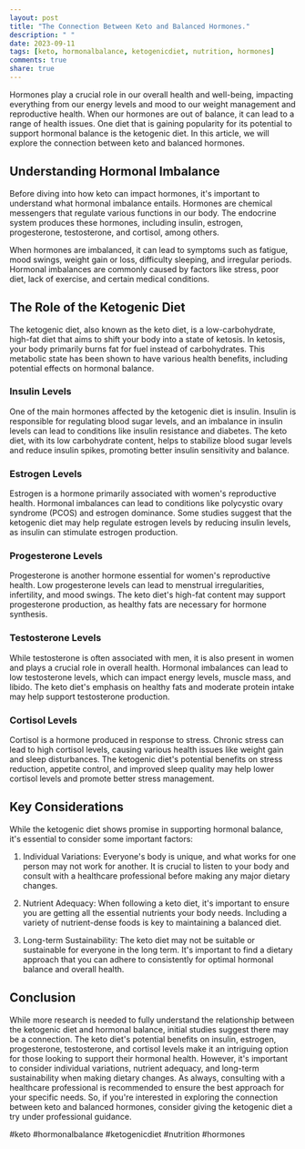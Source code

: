 ```yaml
---
layout: post
title: "The Connection Between Keto and Balanced Hormones."
description: " "
date: 2023-09-11
tags: [keto, hormonalbalance, ketogenicdiet, nutrition, hormones]
comments: true
share: true
---
```


Hormones play a crucial role in our overall health and well-being, impacting everything from our energy levels and mood to our weight management and reproductive health. When our hormones are out of balance, it can lead to a range of health issues. One diet that is gaining popularity for its potential to support hormonal balance is the ketogenic diet. In this article, we will explore the connection between keto and balanced hormones.

## Understanding Hormonal Imbalance

Before diving into how keto can impact hormones, it's important to understand what hormonal imbalance entails. Hormones are chemical messengers that regulate various functions in our body. The endocrine system produces these hormones, including insulin, estrogen, progesterone, testosterone, and cortisol, among others.

When hormones are imbalanced, it can lead to symptoms such as fatigue, mood swings, weight gain or loss, difficulty sleeping, and irregular periods. Hormonal imbalances are commonly caused by factors like stress, poor diet, lack of exercise, and certain medical conditions.

## The Role of the Ketogenic Diet

The ketogenic diet, also known as the keto diet, is a low-carbohydrate, high-fat diet that aims to shift your body into a state of ketosis. In ketosis, your body primarily burns fat for fuel instead of carbohydrates. This metabolic state has been shown to have various health benefits, including potential effects on hormonal balance.

### Insulin Levels

One of the main hormones affected by the ketogenic diet is insulin. Insulin is responsible for regulating blood sugar levels, and an imbalance in insulin levels can lead to conditions like insulin resistance and diabetes. The keto diet, with its low carbohydrate content, helps to stabilize blood sugar levels and reduce insulin spikes, promoting better insulin sensitivity and balance.

### Estrogen Levels

Estrogen is a hormone primarily associated with women's reproductive health. Hormonal imbalances can lead to conditions like polycystic ovary syndrome (PCOS) and estrogen dominance. Some studies suggest that the ketogenic diet may help regulate estrogen levels by reducing insulin levels, as insulin can stimulate estrogen production.

### Progesterone Levels

Progesterone is another hormone essential for women's reproductive health. Low progesterone levels can lead to menstrual irregularities, infertility, and mood swings. The keto diet's high-fat content may support progesterone production, as healthy fats are necessary for hormone synthesis.

### Testosterone Levels

While testosterone is often associated with men, it is also present in women and plays a crucial role in overall health. Hormonal imbalances can lead to low testosterone levels, which can impact energy levels, muscle mass, and libido. The keto diet's emphasis on healthy fats and moderate protein intake may help support testosterone production.

### Cortisol Levels

Cortisol is a hormone produced in response to stress. Chronic stress can lead to high cortisol levels, causing various health issues like weight gain and sleep disturbances. The ketogenic diet's potential benefits on stress reduction, appetite control, and improved sleep quality may help lower cortisol levels and promote better stress management.

## Key Considerations

While the ketogenic diet shows promise in supporting hormonal balance, it's essential to consider some important factors:

1. Individual Variations: Everyone's body is unique, and what works for one person may not work for another. It is crucial to listen to your body and consult with a healthcare professional before making any major dietary changes.

2. Nutrient Adequacy: When following a keto diet, it's important to ensure you are getting all the essential nutrients your body needs. Including a variety of nutrient-dense foods is key to maintaining a balanced diet.

3. Long-term Sustainability: The keto diet may not be suitable or sustainable for everyone in the long term. It's important to find a dietary approach that you can adhere to consistently for optimal hormonal balance and overall health.

## Conclusion

While more research is needed to fully understand the relationship between the ketogenic diet and hormonal balance, initial studies suggest there may be a connection. The keto diet's potential benefits on insulin, estrogen, progesterone, testosterone, and cortisol levels make it an intriguing option for those looking to support their hormonal health. However, it's important to consider individual variations, nutrient adequacy, and long-term sustainability when making dietary changes. As always, consulting with a healthcare professional is recommended to ensure the best approach for your specific needs. So, if you're interested in exploring the connection between keto and balanced hormones, consider giving the ketogenic diet a try under professional guidance.

\#keto #hormonalbalance #ketogenicdiet #nutrition #hormones